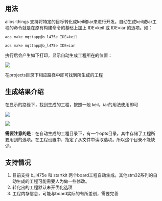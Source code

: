 ## 用法

alios-things 支持将特定的目标转化成keil和iar来进行开发。自动生成keil或iar工程的命令就是在原有构建命令的基础上加上 IDE=keil 或 IDE=iar 的选项。如：

`aos make mqttapp@b_l475e IDE=keil`

`aos make mqttapp@b_l475e IDE=iar`

执行后会产生如下打印，显示自动生成工程所在的位置：

![](https://img.alicdn.com/tfs/TB1J6ZEpDtYBeNjy1XdXXXXyVXa-818-68.png)

在projects目录下相应路径中即可找到所生成的工程



## 生成结果介绍

在显示的路径下，找到生成的工程，按照一般 keil，iar的用法使用即可

![](https://img.alicdn.com/tfs/TB1Rx1upAyWBuNjy0FpXXassXXa-335-110.png)

![](https://img.alicdn.com/tfs/TB14zRDpwmTBuNjy1XbXXaMrVXa-371-90.png)

**需要注意的是**：在自动生成的工程目录下，有一个opts目录，其中存储了工程所要用到的选项。在工程设置中，指定了从文件中读取选项。所以这个目录不能缺少。



## 支持情况

1. 目前支持 b_l475e 和 startkit 两个board工程自动生成。其他stm32系列的自动生成的工程可能需要人为做一些修改。
2. 转化出的工程默认未开优化选项
3. 工程内存信息，可能与board实际的有所差别，需要完善